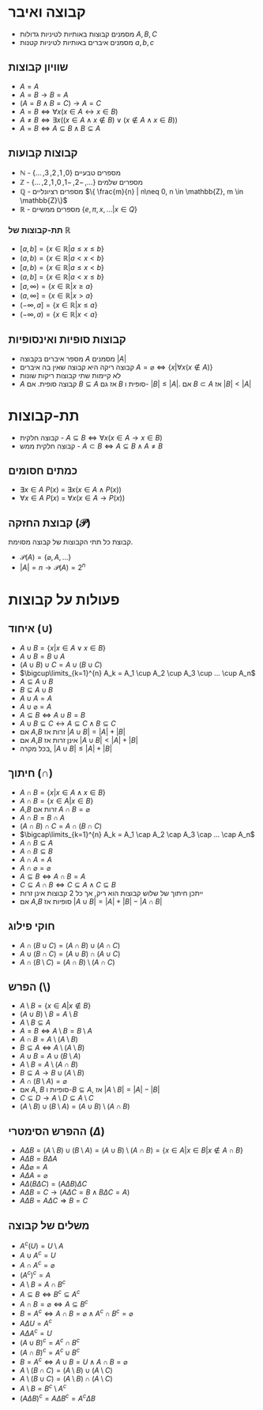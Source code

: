 # קבוצה ואיבר
 - מסמנים קבוצות באותיות לטיניות גדולות $A,B,C$
 - מסמנים איברים באותיות לטיניות קטנות $a,b,c$
## שוויון קבוצות
- $A=A$
- $A=B \rightarrow B=A$
- $(A=B \land B=C) \rightarrow A=C$
- $A=B \iff \forall x(x\in A \leftrightarrow x \in B)$
- $A \neq B \iff \exists x((x \in A \land x \notin B) \lor (x \notin A \land x \in B))$
- $A = B \iff A \subseteq B \land B \subseteq A$
## קבוצות קבועות
- $\mathbb{N}$ - מספרים טבעיים $\{0,1,2,3,...\}$
- $\mathbb{Z}$ - מספרים שלמים $\{...,-2,-1,0,1,2,...\}$
- $\mathbb{Q}$ - מספרים רציונליים $\{ \frac{m}{n} | n\neq 0, n \in \mathbb{Z}, m \in \mathbb{Z}\}$
- $\mathbb{R}$ - מספרים ממשיים $\{ e, \pi, x, ... | x \in Q\}$
### תת-קבוצות של $\mathbb{R}$
- $[a,b] = \{x \in \mathbb{R} | a \leq x \leq b \}$
- $(a,b) = \{x \in \mathbb{R} | a \lt x \lt b \}$
- $[a,b) = \{x \in \mathbb{R} | a \leq x \lt b \}$
- $(a,b] = \{x \in \mathbb{R} | a \lt x \leq b \}$
- $[a,\infty) = \{x \in \mathbb{R} | x \geq a \}$
- $(a,\infty] = \{x \in \mathbb{R} | x \gt a \}$
- $(-\infty,a] = \{x \in \mathbb{R} | x \leq a \}$
- $(-\infty,a) = \{x \in \mathbb{R} | x \lt a \}$
## קבוצות סופיות ואינסופיות
- מספר איברים בקבוצה $A$ מסמנים $|A|$
- קבוצה ריקה היא קבוצה שאין בה איברים $A = \varnothing \iff \{x|\forall x(x\notin A)\}$
- לא קיימות שתי קבוצות ריקות שונות
- $A$ קבוצה סופית. אם $B \subseteq A$ אז גם $B$ סופית ו- $|B| \leq |A|$. אם $B \subset A$ אז $|B| \lt |A|$
# תת-קבוצות
- קבוצה חלקית - $A \subseteq B \iff \forall x(x \in A \rightarrow x \in B)$
- קבוצה חלקית ממש - $A \subset B \iff A \subseteq B \land A \neq B$
## כמתים חסומים
- $\exists x \in A\ P(x)$ = $\exists x (x \in A \land P(x))$
- $\forall x \in A \ P(x)$ = $\forall x(x \in A \rightarrow P(x))$
## קבוצת החזקה ($\mathcal{P}$)
קבוצת כל תתי הקבוצות של קבוצה מסוימת.
- $\mathcal{P}(A) = \{\varnothing, A, ... \}$
- $|A|=n \rightarrow \mathcal{P}(A)=2^n$
# פעולות על קבוצות
## איחוד ($\cup$)
- $A \cup B = \{x | x \in A \lor x \in B\}$
- $A \cup B = B \cup A$
- $(A \cup B) \cup C = A \cup (B \cup C)$
- $\bigcup\limits_{k=1}^{n} A_k = A_1 \cup A_2 \cup A_3 \cup ... \cup A_n$
- $A \subseteq A \cup B$
- $B \subseteq A \cup B$
- $A \cup A = A$
- $A \cup \varnothing = A$
- $A \subseteq B \iff A \cup B = B$
- $A \cup B \subseteq C \leftrightarrow A \subseteq C \land B \subseteq C$
- אם $A$,$B$ זרות אז $|A \cup B| = |A| + |B|$
- אם $A$,$B$ אינן זרות אז $|A \cup B| \lt |A| + |B|$
- בכל מקרה, $|A \cup B| \leq |A| + |B|$
## חיתוך ($\cap$)
- $A \cap B = \{x | x \in A \land x \in B \}$
- $A \cap B = \{ x \in A| x \in B \}$
- $A$,$B$ זרות אם $A \cap B = \varnothing$
- $A \cap B = B \cap A$
- $(A \cap B) \cap C = A \cap (B \cap C)$
- $\bigcap\limits_{k=1}^{n} A_k = A_1 \cap A_2 \cap A_3 \cap ... \cap A_n$
- $A \cap B \subseteq A$
- $A \cap B \subseteq B$
- $A \cap A = A$
- $A \cap \varnothing = \varnothing$
- $A \subseteq B \iff A \cap B = A$
- $C \subseteq A \cap B \iff C \subseteq A \land C \subseteq B$
- ייתכן חיתוך של שלוש קבוצות הוא ריק, אך כל 2 קבוצות אינן זרות
- אם $A$,$B$ סופיות אז $|A \cup B| = |A| + |B| - |A\cap B|$
## חוקי פילוג
- $A \cap (B \cup C) = (A \cap B) \cup (A \cap C)$
- $A \cup (B \cap C) = (A \cup B) \cap (A \cup C)$
- $A \cap (B \setminus C) = (A \cap B) \setminus (A \cap C)$
## הפרש ($\setminus$)
- $A \setminus B = \{ x \in A | x\notin B\}$
- $(A \cup B) \setminus B = A \setminus B$
- $A\setminus B \subseteq A$
- $A = B \iff A \setminus B = B \setminus A$
- $A \cap B = A \setminus ( A \setminus B)$
- $B \subseteq A \iff A \setminus ( A \setminus B)$
- $A \cup B = A \cup (B \setminus A)$
- $A \setminus B = A \setminus (A \cap B)$
- $B \subseteq A \rightarrow B \cup (A \setminus B)$
- $A \cap (B \setminus A) = \varnothing$
- אם $A$, $B$ סופיות ו-$B\subseteq A$, אז $|A\setminus B| = |A|-|B|$
- $C \subseteq D \rightarrow A \setminus D \subseteq A \setminus C$
- $(A \setminus B) \cup (B \setminus A) = (A \cup B) \setminus (A \cap B)$
## ההפרש הסימטרי ($\Delta$)
- $A \Delta B = (A \setminus B) \cup (B \setminus A) = (A \cup B) \setminus (A\cap B) = \{ x \in A | x \in B | x \notin A \cap B \}$
- $A \Delta B = B \Delta A$
- $A \Delta \varnothing = A$
- $A \Delta A = \varnothing$
- $A \Delta (B \Delta C) = (A \Delta B) \Delta C$
- $A \Delta B = C \rightarrow (A \Delta C = B \land B \Delta C = A)$
- $A \Delta B = A \Delta C \Rightarrow B = C$
## משלים של קבוצה
- $A^c(U) = U \setminus A$
- $A \cup A^c = U$
- $A \cap A^c = \varnothing$
- $(A^c)^c = A$
- $A \setminus B = A \cap B^c$
- $A \subseteq B \iff B^c \subseteq A^c$
- $A \cap B = \varnothing \iff A \subseteq B^c$
- $B = A^c \iff A \cap B = \varnothing \land A^c \cap B^c = \varnothing$
- $A \Delta U = A^c$
- $A \Delta A^c = U$
- $(A \cup B)^c = A^c \cap B^c$
- $(A \cap B)^c = A^c \cup B^c$
- $B = A^c \iff A \cup B = U \land A \cap B = \varnothing$
- $A \setminus (B \cap C)=(A \setminus B) \cup (A \setminus C)$
- $A \setminus (B \cup C) = (A \setminus B) \cap (A \setminus C)$
- $A \setminus B = B^c \setminus A^c$
- $(A \Delta B)^c = A \Delta B^c = A^c \Delta B$
